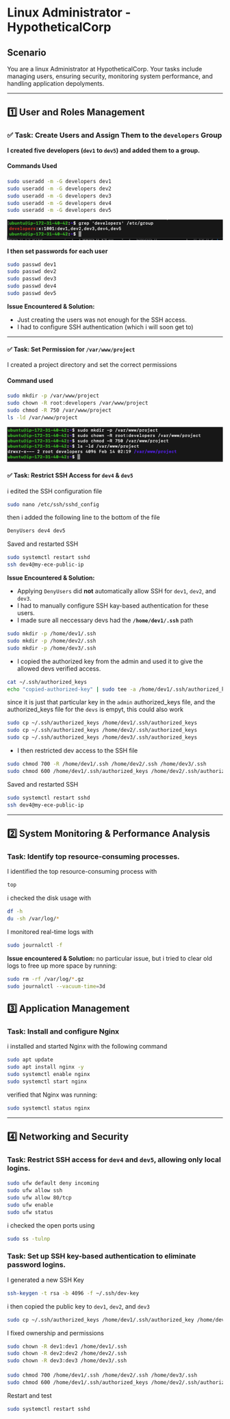 # Linux Administrator - HypotheticalCorp

## **Scenario**
You are a linux Administrator at HypotheticalCorp. Your tasks include managing users, ensuring security, monitoring system performance, and handling application depolyments.

---

## **1️⃣ User and Roles Management**
### ✅  **Task**: Create Users and Assign Them to the `developers` Group

**I created **five developers (`dev1` to `dev5`)** and added them to a group.**

#### **Commands Used**
```bash
sudo useradd -m -G developers dev1
sudo useradd -m -G developers dev2
sudo useradd -m -G developers dev3
sudo useradd -m -G developers dev4
sudo useradd -m -G developers dev5
```
![Developer group](./linux_assessment/verifying_user_in_group.png)

**I then set passwords for each user**

```bash
sudo passwd dev1
sudo passwd dev2
sudo passwd dev3
sudo passwd dev4
sudo passwd dev5
```

**Issue Encountered & Solution:**
- Just creating the users was not enough for the SSH access.
- I had to configure SSH authentication (which i will soon get to)

---
#### ✅ **Task**: Set Permission for **`/var/www/project`** 

I created a project directory and set the correct permissions

#### **Command used**
```bash
sudo mkdir -p /var/www/project
sudo chown -R root:developers /var/www/project
sudo chmod -R 750 /var/www/project
ls -ld /var/www/project
```
![verify permissions](./linux_assessment/verify_permissions.png)
#### ✅  **Task**: Restrict SSH Access for **`dev4`** & **`dev5`**

i edited the SSH configuration file
```bash
sudo nano /etc/ssh/sshd_config
```
then i added the following line to the bottom of the file
```bash
DenyUsers dev4 dev5
```
Saved and restarted SSH
```bash
sudo systemctl restart sshd
ssh dev4@my-ece-public-ip
```
**Issue Encountered & Solution:**
- Applying `DenyUsers` did **not** automatically allow SSH for `dev1`, `dev2`, and `dev3`.
- I had to manually configure SSH kay-based authentication for these users.
- I made sure all neccessary devs had the **`/home/dev1/.ssh`** path
```bash
sudo mkdir -p /home/dev1/.ssh
sudo mkdir -p /home/dev2/.ssh
sudo mkdir -p /home/dev3/.ssh
```
- I copied the authorized key from the admin and used it to give the allowed devs verified access.
```bash
cat ~/.ssh/authorized_keys
echo "copied-authorized-key" | sudo tee -a /home/dev1/.ssh/authorized_keys
```
since it is just that particular key in the `admin` authorized_keys file, and the authorized_keys file for the `devs` is empyt, this could also work
```bash
sudo cp ~/.ssh/authorized_keys /home/dev1/.ssh/authorized_keys
sudo cp ~/.ssh/authorized_keys /home/dev2/.ssh/authorized_keys
sudo cp ~/.ssh/authorized_keys /home/dev3/.ssh/authorized_keys
```
- I then restricted dev access to the SSH file
```bash
sudo chmod 700 -R /home/dev1/.ssh /home/dev2/.ssh /home/dev3/.ssh
sudo chmod 600 /home/dev1/.ssh/authorized_keys /home/dev2/.ssh/authorized_keys /home/dev3/.ssh/authorized_keys
```
Saved and restarted SSH
```bash
sudo systemctl restart sshd
ssh dev4@my-ece-public-ip
```

---

## **2️⃣ System Monitoring & Performance Analysis**

### **Task:** Identify top resource-consuming processes.

I identified the top resource-consuming process with
```bash
top
```
i checked the disk usage with
```bash
df -h
du -sh /var/log/*
```
I monitored real-time logs with
```bash
sudo journalctl -f
```
**Issue encountered & Solution:**
no particular issue, but i tried to clear old logs to free up more space by running:
```bash
sudo rm -rf /var/log/*.gz
sudo journalctl --vacuum-time=3d
```

## **3️⃣ Application Management**
### **Task:** Install and configure Nginx

i installed and started Nginx with the following command
```bash
sudo apt update
sudo apt install nginx -y
sudo systemctl enable nginx
sudo systemctl start nginx
```
verified that Nginx was running:
```bash
sudo systemctl status nginx
```
---

## **4️⃣ Networking and Security**
### **Task:** Restrict SSH access for `dev4` and `dev5`, allowing only local logins.

```bash
sudo ufw default deny incoming
sudo ufw allow ssh
sudo ufw allow 80/tcp
sudo ufw enable
sudo ufw status
```
i checked the open ports using
```bash
sudo ss -tulnp
```
### **Task:** Set up SSH key-based authentication to eliminate password logins.
I generated a new SSH Key
```bash
ssh-keygen -t rsa -b 4096 -f ~/.ssh/dev-key
```
i then copied the public key to `dev1`, `dev2`, and `dev3`
```bash
sudo cp ~/.ssh/authorized_keys /home/dev1/.ssh/authorized_key /home/dev2/.ssh/authorized_keys /home/dev3/.ssh/authorized_keys
```
I fixed ownership and permissions
```bash
sudo chown -R dev1:dev1 /home/dev1/.ssh
sudo chown -R dev2:dev2 /home/dev2/.ssh
sudo chown -R dev3:dev3 /home/dev3/.ssh

sudo chmod 700 /home/dev1/.ssh /home/dev2/.ssh /home/dev3/.ssh
sudo chmod 600 /home/dev1/.ssh/authorized_keys /home/dev2/.ssh/authorized_keys /home/dev3/.ssh/authorized_keys
```
Restart and test
```bash
sudo systemctl restart sshd
```